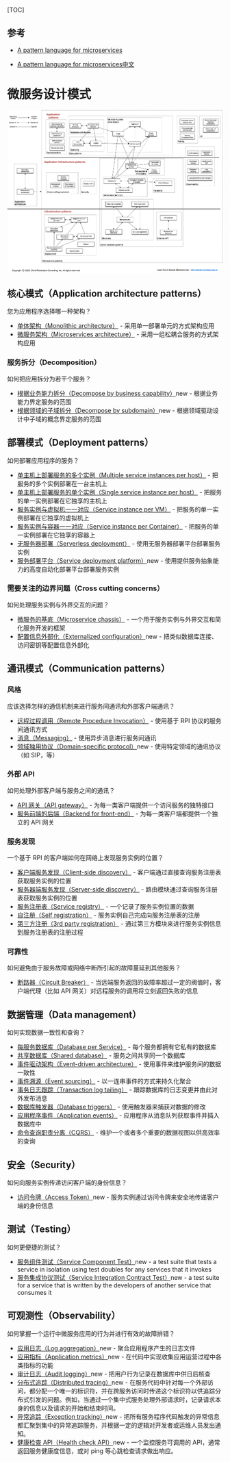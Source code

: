 [TOC]

## 参考

- [A pattern language for microservices](https://microservices.io/patterns/index.html)

- [A pattern language for microservices中文](https://microservices.io/patterns/cn/index.html)



# 微服务设计模式

![](./img/MicroservicePatternLanguage.jpg)

## 核心模式（Application architecture patterns）

您为应用程序选择哪一种架构？

- [单体架构（Monolithic architecture）](https://microservices.io/patterns/cn/monolithic.html) - 采用单一部署单元的方式架构应用
- [微服务架构（Microservices architecture）](https://microservices.io/patterns/cn/microservices.html) - 采用一组松耦合服务的方式架构应用

### 服务拆分（Decomposition）

如何把应用拆分为若干个服务？

- [根据业务能力拆分（Decompose by business capability）](https://microservices.io/patterns/cn/decomposition/decompose-by-business-capability.html)new - 根据业务能力界定服务的范围
- [根据领域的子域拆分（Decompose by subdomain）](https://microservices.io/patterns/cn/decomposition/decompose-by-subdomain.html)new - 根据领域驱动设计中子域的概念界定服务的范围

## 部署模式（Deployment patterns）

如何部署应用程序的服务？

- [单主机上部署服务的多个实例（Multiple service instances per host）](https://microservices.io/patterns/cn/deployment/multiple-services-per-host.html) - 把服务的多个实例部署在一台主机上
- [单主机上部署服务的单个实例（Single service instance per host）](https://microservices.io/patterns/cn/deployment/single-service-per-host.html) - 把服务的单一实例部署在它独享的主机上
- [服务实例与虚拟机一一对应（Service instance per VM）](https://microservices.io/patterns/cn/deployment/service-per-vm.html) - 把服务的单一实例部署在它独享的虚拟机上
- [服务实例与容器一一对应（Service instance per Container）](https://microservices.io/patterns/cn/deployment/service-per-container.html) - 把服务的单一实例部署在它独享的容器上
- [无服务器部署（Serverless deployment）](https://microservices.io/patterns/deployment/serverless-deployment.html) - 使用无服务器部署平台部署服务实例
- [服务部署平台（Service deployment platform）](https://microservices.io/patterns/deployment/service-deployment-platform.html)new - 使用提供服务抽象能力的高度自动化部署平台部署服务实例

### 需要关注的边界问题（Cross cutting concerns）

如何处理服务实例与外界交互的问题？

- [微服务的基底（Microservice chassis）](https://microservices.io/patterns/microservice-chassis.html) - 一个用于服务实例与外界交互和简化服务开发的框架
- [配置信息外部化（Externalized configuration）](https://microservices.io/patterns/externalized-configuration.html)new - 把类似数据库连接、访问密钥等配置信息外部化

## 通讯模式（Communication patterns）

### 风格

应该选择怎样的通信机制来进行服务间通讯和外部客户端通讯？

- [远程过程调用（Remote Procedure Invocation）](https://microservices.io/patterns/cn/communication-style/rpi.html) - 使用基于 RPI 协议的服务间通讯方式
- [消息（Messaging）](https://microservices.io/patterns/cn/communication-style/messaging.html) - 使用异步消息进行服务间通讯
- [领域独用协议（Domain-specific protocol）](https://microservices.io/patterns/cn/communication-style/domain-specific.html)new - 使用特定领域的通讯协议（如 SIP，等）

### 外部 API

如何处理外部客户端与服务之间的通讯？

- [API 网关（API gateway）](https://microservices.io/patterns/cn/apigateway.html) - 为每一类客户端提供一个访问服务的独特接口
- [服务前端的后端（Backend for front-end）](https://microservices.io/patterns/cn/apigateway.html) - 为每一类客户端都提供一个独立的 API 网关

### 服务发现

一个基于 RPI 的客户端如何在网络上发现服务实例的位置？

- [客户端服务发现（Client-side discovery）](https://microservices.io/patterns/cn/client-side-discovery.html) - 客户端通过直接查询服务注册表获取服务实例的位置
- [服务器端服务发现（Server-side discovery）](https://microservices.io/patterns/cn/server-side-discovery.html) - 路由模块通过查询服务注册表获取服务实例的位置
- [服务注册表（Service registry）](https://microservices.io/patterns/cn/service-registry.html) - 一个记录了服务实例位置的数据
- [自注册（Self registration）](https://microservices.io/patterns/cn/self-registration.html) - 服务实例自己完成向服务注册表的注册
- [第三方注册（3rd party registration）](https://microservices.io/patterns/cn/3rd-party-registration.html) - 通过第三方模块来进行服务实例信息到服务注册表的注册过程

### 可靠性

如何避免由于服务故障或网络中断所引起的故障蔓延到其他服务？

- [断路器（Circuit Breaker）](https://microservices.io/patterns/cn/reliability/circuit-breaker.html) - 当远端服务返回的故障率超过一定的阀值时，客户端代理（比如 API 网关）对远程服务的调用将立刻返回失败的信息

## 数据管理（Data management）

如何实现数据一致性和查询？

- [每服务数据库（Database per Service）](https://microservices.io/patterns/cn/data/database-per-service.html) - 每个服务都拥有它私有的数据库
- [共享数据库（Shared database）](https://microservices.io/patterns/cn/data/shared-database.html) - 服务之间共享同一个数据库
- [事件驱动架构（Event-driven architecture）](https://microservices.io/patterns/cn/data/event-driven-architecture.html) - 使用事件来维护服务间的数据一致性
- [事件溯源（Event sourcing）](https://microservices.io/patterns/cn/data/event-sourcing.html) - 以一连串事件的方式来持久化聚合
- [事务日志跟踪（Transaction log tailing）](https://microservices.io/patterns/cn/data/transaction-log-tailing.html) - 跟踪数据库的日志变更并由此对外发布消息
- [数据库触发器（Database triggers）](https://microservices.io/patterns/cn/data/database-triggers.html) - 使用触发器来捕获对数据的修改
- [应用程序事件（Application events）](https://microservices.io/patterns/cn/data/transactional-outbox.html) - 应用程序从消息队列获取事件并插入数据库中
- [命令查询职责分离（CQRS）](https://microservices.io/patterns/cn/data/cqrs.html) - 维护一个或者多个重要的数据视图以供高效率的查询

## 安全（Security）

如何向服务实例传递访问客户端的身份信息？

- [访问令牌（Access Token）](https://microservices.io/patterns/cn/security/access-token.html)new - 服务实例通过访问令牌来安全地传递客户端的身份信息

## 测试（Testing）

如何更便捷的测试？

- [服务组件测试（Service Component Test）](https://microservices.io/patterns/cn/testing/service-component-test.html)new - a test suite that tests a service in isolation using test doubles for any services that it invokes
- [服务集成协议测试（Service Integration Contract Test）](https://microservices.io/patterns/cn/testing/service-integration-contract-test.html)new - a test suite for a service that is written by the developers of another service that consumes it

## 可观测性（Observability）

如何掌握一个运行中微服务应用的行为并进行有效的故障排错？

- [应用日志（Log aggregation）](https://microservices.io/patterns/cn/observability/application-logging.html)new - 聚合应用程序产生的日志文件
- [应用指标（Application metrics）](https://microservices.io/patterns/cn/observability/application-metrics.html)new - 在代码中实现收集应用运营过程中各类指标的功能
- [审计日志（Audit logging）](https://microservices.io/patterns/cn/observability/audit-logging.html)new - 把用户行为记录在数据库中供日后核查
- [分布式追踪（Distributed tracing）](https://microservices.io/patterns/cn/observability/distributed-tracing.html)new - 在服务代码中针对每一个外部访问，都分配一个唯一的标识符，并在跨服务访问时传递这个标识符以供追踪分布式引发的问题。例如，当通过一个集中式服务处理外部请求时，记录请求本身的信息以及请求的开始和结束时间。
- [异常追踪（Exception tracking）](https://microservices.io/patterns/cn/observability/exception-tracking.html)new - 把所有服务程序代码触发的异常信息都汇聚到集中的异常追踪服务，并根据一定的逻辑对开发者或运维人员发出通知。
- [健康检查 API（Health check API）](https://microservices.io/patterns/cn/observability/health-check-api.html)new - 一个监控服务可调用的 API，通常返回服务健康度信息，或对 ping 等心跳检查请求做出响应。



